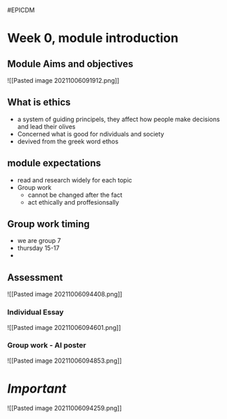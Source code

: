 #EPICDM 

# Week 0, module introduction
## Module Aims and objectives
![[Pasted image 20211006091912.png]]

## What is ethics

- a system of guiding principels, they affect how people make decisions and lead their olives
- Concerned what is good for ndividuals and society
- devived from the greek word ethos

## module expectations
- read and research widely for each topic
- Group work 
	- cannot be changed after the fact
	- act ethically and proffesionsally

## Group work timing
- we are group 7
- thursday 15-17
- 
## Assessment
![[Pasted image 20211006094408.png]]

### Individual Essay
![[Pasted image 20211006094601.png]]

### Group work - AI poster
![[Pasted image 20211006094853.png]]

# *Important*
![[Pasted image 20211006094259.png]]